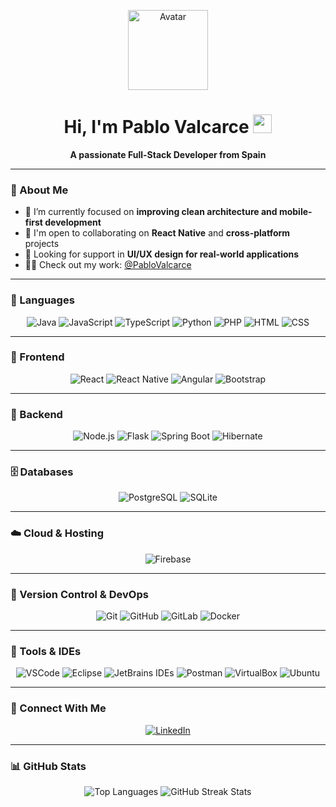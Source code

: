 <p align="center">
  <img src="https://cdn.dribbble.com/users/1787323/screenshots/10091971/media/d43c019bfeff34be8816481e843ea8c1.png" width="128" alt="Avatar" />
</p>

<h1 align="center">Hi, I'm Pablo Valcarce <img src="https://raw.githubusercontent.com/iampavangandhi/iampavangandhi/master/gifs/Hi.gif" width="30" alt="waving hand" /></h1>

<p align="center"><strong>A passionate Full-Stack Developer from Spain</strong></p>

---

### 📌 About Me

- 🌱 I’m currently focused on **improving clean architecture and mobile-first development**
- 👯 I'm open to collaborating on **React Native** and **cross-platform** projects
- 🤝 Looking for support in **UI/UX design for real-world applications**
- 👨‍💻 Check out my work: [@PabloValcarce](https://github.com/PabloValcarce)

---

### 🧠 Languages

<p align="center">
  <img src="https://img.shields.io/badge/Java-ED8B00?style=for-the-badge&logo=openjdk&logoColor=white" alt="Java"/>
  <img src="https://img.shields.io/badge/JavaScript-F7DF1E?style=for-the-badge&logo=javascript&logoColor=black" alt="JavaScript"/>
  <img src="https://img.shields.io/badge/TypeScript-007ACC?style=for-the-badge&logo=typescript&logoColor=white" alt="TypeScript"/>
  <img src="https://img.shields.io/badge/Python-14354C?style=for-the-badge&logo=python&logoColor=white" alt="Python"/>
  <img src="https://img.shields.io/badge/PHP-777BB4?style=for-the-badge&logo=php&logoColor=white" alt="PHP"/>
  <img src="https://img.shields.io/badge/HTML5-E34F26?style=for-the-badge&logo=html5&logoColor=white" alt="HTML"/>
  <img src="https://img.shields.io/badge/CSS3-1572B6?style=for-the-badge&logo=css3&logoColor=white" alt="CSS"/>
</p>

---

### 🎨 Frontend

<p align="center">
  <img src="https://img.shields.io/badge/React-20232A?style=for-the-badge&logo=react&logoColor=61DAFB" alt="React"/>
  <img src="https://img.shields.io/badge/React_Native-20232A?style=for-the-badge&logo=react&logoColor=61DAFB" alt="React Native"/>
  <img src="https://img.shields.io/badge/Angular-DD0031?style=for-the-badge&logo=angular&logoColor=white" alt="Angular"/>
  <img src="https://img.shields.io/badge/Bootstrap-563D7C?style=for-the-badge&logo=bootstrap&logoColor=white" alt="Bootstrap"/>
</p>

---

### 🔧 Backend

<p align="center">
  <img src="https://img.shields.io/badge/Node.js-339933?style=for-the-badge&logo=node.js&logoColor=white" alt="Node.js"/>
  <img src="https://img.shields.io/badge/Flask-000000?style=for-the-badge&logo=flask&logoColor=white" alt="Flask"/>
  <img src="https://img.shields.io/badge/Spring-6DB33F?style=for-the-badge&logo=spring&logoColor=white" alt="Spring Boot"/>
  <img src="https://img.shields.io/badge/Hibernate-59666C?style=for-the-badge&logo=Hibernate&logoColor=white" alt="Hibernate"/>
</p>

---

### 🗄️ Databases

<p align="center">
  <img src="https://img.shields.io/badge/PostgreSQL-4169E1?style=for-the-badge&logo=postgresql&logoColor=white" alt="PostgreSQL"/>
  <img src="https://img.shields.io/badge/SQLite-003B57?style=for-the-badge&logo=sqlite&logoColor=white" alt="SQLite"/>
</p>

---

### ☁️ Cloud & Hosting

<p align="center">
  <img src="https://img.shields.io/badge/Firebase-FFCA28?style=for-the-badge&logo=firebase&logoColor=black" alt="Firebase"/>
</p>

---

### 🔄 Version Control & DevOps

<p align="center">
  <img src="https://img.shields.io/badge/Git-F05032?style=for-the-badge&logo=git&logoColor=white" alt="Git"/>
  <img src="https://img.shields.io/badge/GitHub-181717?style=for-the-badge&logo=github&logoColor=white" alt="GitHub"/>
  <img src="https://img.shields.io/badge/GitLab-FCA121?style=for-the-badge&logo=gitlab&logoColor=white" alt="GitLab"/>
  <img src="https://img.shields.io/badge/Docker-2496ED?style=for-the-badge&logo=docker&logoColor=white" alt="Docker"/>
</p>

---

### 🧰 Tools & IDEs

<p align="center">
  <img src="https://img.shields.io/badge/VS%20Code-007ACC?style=for-the-badge&logo=visualstudiocode&logoColor=white" alt="VSCode"/>
  <img src="https://img.shields.io/badge/Eclipse-2C2255?style=for-the-badge&logo=eclipse&logoColor=white" alt="Eclipse"/>
  <img src="https://img.shields.io/badge/JetBrains%20IDE-000000?style=for-the-badge&logo=jetbrains&logoColor=white" alt="JetBrains IDEs"/>
  <img src="https://img.shields.io/badge/Postman-FF6C37?style=for-the-badge&logo=postman&logoColor=white" alt="Postman"/>
  <img src="https://img.shields.io/badge/VirtualBox-183A61?style=for-the-badge&logo=virtualbox&logoColor=white" alt="VirtualBox"/>
  <img src="https://img.shields.io/badge/Ubuntu-E95420?style=for-the-badge&logo=ubuntu&logoColor=white" alt="Ubuntu"/>
</p>

---

### 🤝 Connect With Me

<p align="center">
  <a href="https://www.linkedin.com/in/pablo-valcarce-lence-8b9b34262/" target="_blank">
    <img src="https://img.shields.io/badge/LinkedIn-0A66C2?style=for-the-badge&logo=linkedin&logoColor=white" alt="LinkedIn"/>
  </a>
</p>

---

### 📊 GitHub Stats

<p align="center">
  <img src="https://github-readme-stats.vercel.app/api/top-langs/?username=PabloValcarce&theme=dark&hide_border=false&langs_count=7" alt="Top Languages"/>
  <img src="https://github-readme-streak-stats.herokuapp.com/?user=PabloValcarce&theme=material-palenight" alt="GitHub Streak Stats"/>
</p>
